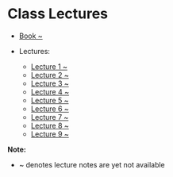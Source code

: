 # Class Lectures

- [Book ~][BookLink]  
- Lectures:  

    - [Lecture 1 ~][L1]
    - [Lecture 2 ~][L2]
    - [Lecture 3 ~][L3]
    - [Lecture 4 ~][L4]
    - [Lecture 5 ~][L5]
    - [Lecture 6 ~][L6]
    - [Lecture 7 ~][L7]
    - [Lecture 8 ~][L8]
    - [Lecture 9 ~][L9]

**Note:**  
- ~ denotes lecture notes are yet not available

[BookLink]: https://docs.google.com/viewer?url=https://raw.githubusercontent.com/RaviRahar/Notes/master/Sem6/ArtificialIntelligence/

[L1]:https://docs.google.com/viewer?url=https://raw.githubusercontent.com/RaviRahar/Notes/master/Sem6/ArtificialIntelligence/L1.pdf
[L2]:https://docs.google.com/viewer?url=https://raw.githubusercontent.com/RaviRahar/Notes/master/Sem6/ArtificialIntelligence/L2.pdf
[L3]:https://docs.google.com/viewer?url=https://raw.githubusercontent.com/RaviRahar/Notes/master/Sem6/ArtificialIntelligence/L3.pdf
[L4]:https://docs.google.com/viewer?url=https://raw.githubusercontent.com/RaviRahar/Notes/master/Sem6/ArtificialIntelligence/L4.pdf
[L5]:https://docs.google.com/viewer?url=https://raw.githubusercontent.com/RaviRahar/Notes/master/Sem6/ArtificialIntelligence/L5.pdf
[L6]:https://docs.google.com/viewer?url=https://raw.githubusercontent.com/RaviRahar/Notes/master/Sem6/ArtificialIntelligence/L6.pdf
[L7]:https://docs.google.com/viewer?url=https://raw.githubusercontent.com/RaviRahar/Notes/master/Sem6/ArtificialIntelligence/L7.pdf
[L8]:https://docs.google.com/viewer?url=https://raw.githubusercontent.com/RaviRahar/Notes/master/Sem6/ArtificialIntelligence/L8.pdf
[L9]:https://docs.google.com/viewer?url=https://raw.githubusercontent.com/RaviRahar/Notes/master/Sem6/ArtificialIntelligence/L9.pdf
